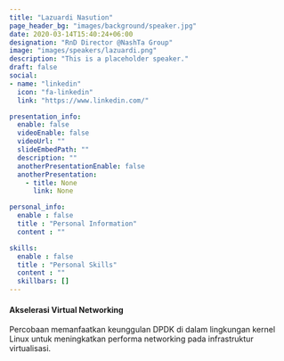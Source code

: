```yaml
---
title: "Lazuardi Nasution"
page_header_bg: "images/background/speaker.jpg"
date: 2020-03-14T15:40:24+06:00
designation: "RnD Director @NashTa Group"
image: "images/speakers/lazuardi.png"
description: "This is a placeholder speaker."
draft: false
social:
- name: "linkedin"
  icon: "fa-linkedin"
  link: "https://www.linkedin.com/"

presentation_info:
  enable: false
  videoEnable: false
  videoUrl: ""
  slideEmbedPath: ""
  description: ""
  anotherPresentationEnable: false
  anotherPresentation:
    - title: None
      link: None

personal_info:
  enable : false
  title : "Personal Information"
  content : ""

skills:
  enable : false
  title : "Personal Skills"
  content : ""
  skillbars: []
---
```


#### Akselerasi Virtual Networking

Percobaan memanfaatkan keunggulan DPDK di dalam lingkungan kernel Linux untuk meningkatkan performa networking pada infrastruktur virtualisasi.